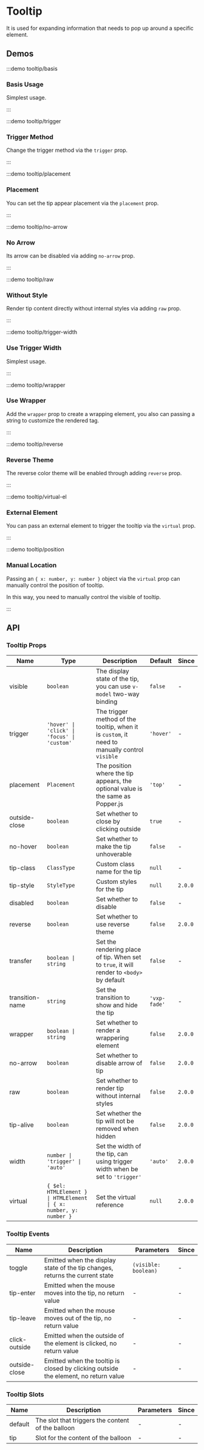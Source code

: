 # Tooltip

It is used for expanding information that needs to pop up around a specific element.

## Demos

:::demo tooltip/basis

### Basis Usage

Simplest usage.

:::

:::demo tooltip/trigger

### Trigger Method

Change the trigger method via the `trigger` prop.

:::

:::demo tooltip/placement

### Placement

You can set the tip appear placement via the `placement` prop.

:::

:::demo tooltip/no-arrow

### No Arrow

Its arrow can be disabled via adding `no-arrow` prop.

:::

:::demo tooltip/raw

### Without Style

Render tip content directly without internal styles via adding `raw` prop.

:::

:::demo tooltip/trigger-width

### Use Trigger Width

Simplest usage.

:::

:::demo tooltip/wrapper

### Use Wrapper

Add the `wrapper` prop to create a wrapping element, you also can passing a string to customize the rendered tag.

:::

:::demo tooltip/reverse

### Reverse Theme

The reverse color theme will be enabled through adding `reverse` prop.

:::

:::demo tooltip/virtual-el

### External Element

You can pass an external element to trigger the tooltip via the `virtual` prop.

:::

:::demo tooltip/position

### Manual Location

Passing an `{ x: number, y: number }` object via the `virtual` prop can manually control the position of tooltip.

In this way, you need to manually control the visible of tooltip.

:::

## API

### Tooltip Props

| Name            | Type                                                              | Description                                                                                   | Default      | Since   |
| --------------- | ----------------------------------------------------------------- | --------------------------------------------------------------------------------------------- | ------------ | ------- |
| visible         | `boolean`                                                         | The display state of the tip, you can use `v-model` two-way binding                           | `false`      | -       |
| trigger         | `'hover' \| 'click' \| 'focus' \| 'custom'`                       | The trigger method of the tooltip, when it is `custom`, it need to manually control `visible` | `'hover'`    | -       |
| placement       | `Placement`                                                       | The position where the tip appears, the optional value is the same as Popper.js               | `'top'`      | -       |
| outside-close   | `boolean`                                                         | Set whether to close by clicking outside                                                      | `true`       | -       |
| no-hover        | `boolean`                                                         | Set whether to make the tip unhoverable                                                       | `false`      | -       |
| tip-class       | `ClassType`                                                       | Custom class name for the tip                                                                 | `null`       | -       |
| tip-style       | `StyleType`                                                       | Custom styles for the tip                                                                     | `null`       | `2.0.0` |
| disabled        | `boolean`                                                         | Set whether to disable                                                                        | `false`      | -       |
| reverse         | `boolean`                                                         | Set whether to use reverse theme                                                              | `false`      | `2.0.0` |
| transfer        | `boolean \| string`                                               | Set the rendering place of tip. When set to `true`, it will render to `<body>` by default     | `false`      | -       |
| transition-name | `string`                                                          | Set the transition to show and hide the tip                                                   | `'vxp-fade'` | -       |
| wrapper         | `boolean \| string`                                               | Set whether to render a wrappering element                                                    | `false`      | `2.0.0` |
| no-arrow        | `boolean`                                                         | Set whether to disable arrow of tip                                                           | `false`      | `2.0.0` |
| raw             | `boolean`                                                         | Set whether to render tip without internal styles                                             | `false`      | `2.0.0` |
| tip-alive       | `boolean`                                                         | Set whether the tip will not be removed when hidden                                           | `false`      | `2.0.0` |
| width           | `number \| 'trigger' \| 'auto'`                                   | Set the width of the tip, can using trigger width when be set to `'trigger'`                  | `'auto'`     | `2.0.0` |
| virtual         | `{ $el: HTMLElement } \| HTMLElement \| { x: number, y: number }` | Set the virtual reference                                                                     | `null`       | `2.0.0` |

### Tooltip Events

| Name          | Description                                                                         | Parameters           | Since |
| ------------- | ----------------------------------------------------------------------------------- | -------------------- | ----- |
| toggle        | Emitted when the display state of the tip changes, returns the current state        | `(visible: boolean)` | -     |
| tip-enter     | Emitted when the mouse moves into the tip, no return value                          | -                    | -     |
| tip-leave     | Emitted when the mouse moves out of the tip, no return value                        | -                    | -     |
| click-outside | Emitted when the outside of the element is clicked, no return value                 | -                    | -     |
| outside-close | Emitted when the tooltip is closed by clicking outside the element, no return value | -                    | -     |

### Tooltip Slots

| Name    | Description                                       | Parameters | Since |
| ------- | ------------------------------------------------- | ---------- | ----- |
| default | The slot that triggers the content of the balloon | -          | -     |
| tip     | Slot for the content of the balloon               | -          | -     |

